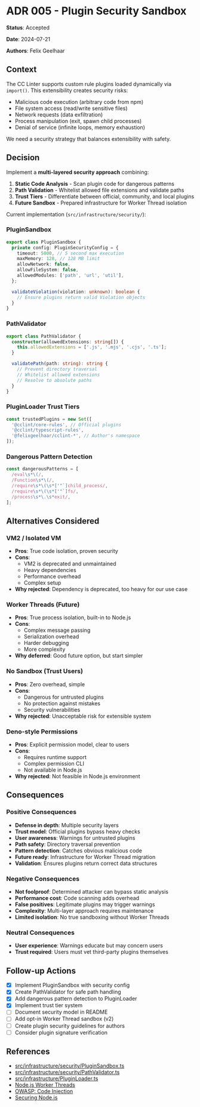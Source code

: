 # ADR 005 - Plugin Security Sandbox

**Status**: Accepted

**Date**: 2024-07-21

**Authors**: Felix Geelhaar

## Context

The CC Linter supports custom rule plugins loaded dynamically via `import()`. This extensibility creates security risks:

- Malicious code execution (arbitrary code from npm)
- File system access (read/write sensitive files)
- Network requests (data exfiltration)
- Process manipulation (exit, spawn child processes)
- Denial of service (infinite loops, memory exhaustion)

We need a security strategy that balances extensibility with safety.

## Decision

Implement a **multi-layered security approach** combining:

1. **Static Code Analysis** - Scan plugin code for dangerous patterns
2. **Path Validation** - Whitelist allowed file extensions and validate paths
3. **Trust Tiers** - Differentiate between official, community, and local plugins
4. **Future Sandbox** - Prepared infrastructure for Worker Thread isolation

Current implementation (`src/infrastructure/security/`):

### PluginSandbox

```typescript
export class PluginSandbox {
  private config: PluginSecurityConfig = {
    timeout: 5000, // 5 second max execution
    maxMemory: 128, // 128 MB limit
    allowNetwork: false,
    allowFileSystem: false,
    allowedModules: ['path', 'url', 'util'],
  };

  validateViolation(violation: unknown): boolean {
    // Ensure plugins return valid Violation objects
  }
}
```

### PathValidator

```typescript
export class PathValidator {
  constructor(allowedExtensions: string[]) {
    this.allowedExtensions = ['.js', '.mjs', '.cjs', '.ts'];
  }

  validatePath(path: string): string {
    // Prevent directory traversal
    // Whitelist allowed extensions
    // Resolve to absolute paths
  }
}
```

### PluginLoader Trust Tiers

```typescript
const trustedPlugins = new Set([
  '@cclint/core-rules', // Official plugins
  '@cclint/typescript-rules',
  '@felixgeelhaar/cclint-*', // Author's namespace
]);
```

### Dangerous Pattern Detection

```typescript
const dangerousPatterns = [
  /eval\s*\(/,
  /Function\s*\(/,
  /require\s*\(\s*['"`]child_process/,
  /require\s*\(\s*['"`]fs/,
  /process\s*\.\s*exit/,
];
```

## Alternatives Considered

### VM2 / Isolated VM

- **Pros**: True code isolation, proven security
- **Cons**:
  - VM2 is deprecated and unmaintained
  - Heavy dependencies
  - Performance overhead
  - Complex setup
- **Why rejected**: Dependency is deprecated, too heavy for our use case

### Worker Threads (Future)

- **Pros**: True process isolation, built-in to Node.js
- **Cons**:
  - Complex message passing
  - Serialization overhead
  - Harder debugging
  - More complexity
- **Why deferred**: Good future option, but start simpler

### No Sandbox (Trust Users)

- **Pros**: Zero overhead, simple
- **Cons**:
  - Dangerous for untrusted plugins
  - No protection against mistakes
  - Security vulnerabilities
- **Why rejected**: Unacceptable risk for extensible system

### Deno-style Permissions

- **Pros**: Explicit permission model, clear to users
- **Cons**:
  - Requires runtime support
  - Complex permission CLI
  - Not available in Node.js
- **Why rejected**: Not feasible in Node.js environment

## Consequences

### Positive Consequences

- **Defense in depth**: Multiple security layers
- **Trust model**: Official plugins bypass heavy checks
- **User awareness**: Warnings for untrusted plugins
- **Path safety**: Directory traversal prevention
- **Pattern detection**: Catches obvious malicious code
- **Future ready**: Infrastructure for Worker Thread migration
- **Validation**: Ensures plugins return correct data structures

### Negative Consequences

- **Not foolproof**: Determined attacker can bypass static analysis
- **Performance cost**: Code scanning adds overhead
- **False positives**: Legitimate plugins may trigger warnings
- **Complexity**: Multi-layer approach requires maintenance
- **Limited isolation**: No true sandboxing without Worker Threads

### Neutral Consequences

- **User experience**: Warnings educate but may concern users
- **Trust required**: Users must vet third-party plugins themselves

## Follow-up Actions

- [x] Implement PluginSandbox with security config
- [x] Create PathValidator for safe path handling
- [x] Add dangerous pattern detection to PluginLoader
- [x] Implement trust tier system
- [ ] Document security model in README
- [ ] Add opt-in Worker Thread sandbox (v2)
- [ ] Create plugin security guidelines for authors
- [ ] Consider plugin signature verification

## References

- [src/infrastructure/security/PluginSandbox.ts](../../src/infrastructure/security/PluginSandbox.ts)
- [src/infrastructure/security/PathValidator.ts](../../src/infrastructure/security/PathValidator.ts)
- [src/infrastructure/PluginLoader.ts](../../src/infrastructure/PluginLoader.ts)
- [Node.js Worker Threads](https://nodejs.org/api/worker_threads.html)
- [OWASP: Code Injection](https://owasp.org/www-community/attacks/Code_Injection)
- [Securing Node.js](https://nodejs.org/en/docs/guides/security/)
